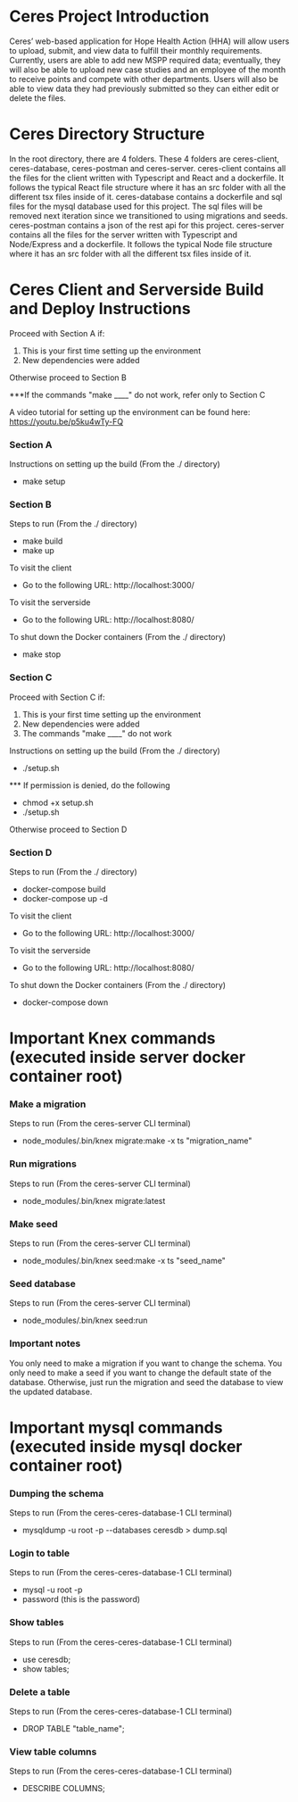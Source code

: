 <h1>Ceres Project Introduction</h1>

Ceres’ web-based application for Hope Health Action (HHA) will allow users to upload, submit, and view data to fulfill their monthly requirements. Currently, users are able to add new MSPP required
data; eventually, they will also be able to upload new case studies and an employee of the month to receive points and compete with other departments. Users will also be able to view data they had
previously submitted so they can either edit or delete the files.<br>

<h1>Ceres Directory Structure</h1>

In the root directory, there are 4 folders. These 4 folders are ceres-client, ceres-database, ceres-postman and ceres-server. ceres-client contains all the files for the client written with Typescript
and React and a dockerfile. It follows the typical React file structure where it has an src folder with all the different tsx files inside of it. ceres-database contains a dockerfile and sql files for
the mysql database used for this project. The sql files will be removed next iteration since we transitioned to using migrations and seeds. ceres-postman contains a json of the rest api for this
project. ceres-server contains all the files for the server written with Typescript and Node/Express and a dockerfile. It follows the typical Node file structure where it has an src folder with all
the different tsx files inside of it. <br>

<h1>Ceres Client and Serverside Build and Deploy Instructions</h1>

Proceed with Section A if:

1. This is your first time setting up the environment<br>
2. New dependencies were added<br>

Otherwise proceed to Section B<br>

\*\*\*If the commands "make \_\_\_\_" do not work, refer only to Section C<br>

A video tutorial for setting up the environment can be found here: https://youtu.be/p5ku4wTy-FQ<br>

<h3>Section A</h3>

Instructions on setting up the build (From the ./ directory)

- make setup<br>

<h3>Section B</h3>

Steps to run (From the ./ directory)

- make build<br>
- make up<br>

To visit the client

- Go to the following URL: http://localhost:3000/<br>

To visit the serverside

- Go to the following URL: http://localhost:8080/<br>

To shut down the Docker containers (From the ./ directory)

- make stop<br>

<h3>Section C</h3>

Proceed with Section C if:

1. This is your first time setting up the environment<br>
2. New dependencies were added<br>
3. The commands "make \_\_\_\_" do not work<br>

Instructions on setting up the build (From the ./ directory)<br>

- ./setup.sh<br>

\*\*\* If permission is denied, do the following<br>

- chmod +x setup.sh<br>
- ./setup.sh<br>

Otherwise proceed to Section D<br>

<h3>Section D</h3>

Steps to run (From the ./ directory)

- docker-compose build<br>
- docker-compose up -d<br>

To visit the client

- Go to the following URL: http://localhost:3000/<br>

To visit the serverside

- Go to the following URL: http://localhost:8080/<br>

To shut down the Docker containers (From the ./ directory)

- docker-compose down<br>

<h1>Important Knex commands (executed inside server docker container root)</h1>

<h3>Make a migration</h3>
Steps to run (From the ceres-server CLI terminal)

- node_modules/.bin/knex migrate:make -x ts "migration_name"<br>

<h3>Run migrations</h3>
Steps to run (From the ceres-server CLI terminal)

- node_modules/.bin/knex migrate:latest<br>

<h3>Make seed</h3>
Steps to run (From the ceres-server CLI terminal)

- node_modules/.bin/knex seed:make -x ts "seed_name"<br>

<h3>Seed database</h3>
Steps to run (From the ceres-server CLI terminal)

- node_modules/.bin/knex seed:run<br>

<h3> Important notes </h3>
<p>You only need to make a migration if you want to change the schema. You only need to make a seed if you want to change the default state of the database. Otherwise, just run the migration and seed the database to view the updated database.</p>

<h1>Important mysql commands (executed inside mysql docker container root)</h1>

<h3>Dumping the schema</h3>
Steps to run (From the ceres-ceres-database-1 CLI terminal)<br>

- mysqldump -u root -p --databases ceresdb > dump.sql<br>

<h3>Login to table</h3>
Steps to run (From the ceres-ceres-database-1 CLI terminal)

- mysql -u root -p<br>
- password (this is the password)<br>

<h3>Show tables</h3>
Steps to run (From the ceres-ceres-database-1 CLI terminal)

- use ceresdb;<br>
- show tables;<br>

<h3>Delete a table</h3>
Steps to run (From the ceres-ceres-database-1 CLI terminal)

- DROP TABLE "table_name"; <br>

<h3> View table columns </h3>
Steps to run (From the ceres-ceres-database-1 CLI terminal)

- DESCRIBE COLUMNS; <br>
